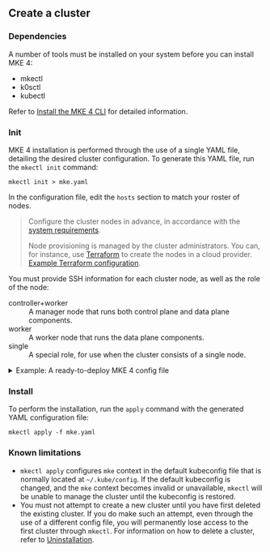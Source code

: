 ## Create a cluster

### Dependencies

A number of tools must be installed on your system before you can install MKE
4:
* mkectl
* k0sctl
* kubectl

Refer to [Install the MKE 4 CLI](install-mke4-cli.md) for detailed information.

### Init

MKE 4 installation is performed through the use of a single YAML file,
detailing the desired cluster configuration. To generate this YAML file, run
the `mkectl init` command:

```shell
mkectl init > mke.yaml
```

In the configuration file, edit the `hosts` section to match your roster
of nodes.

> Configure the cluster nodes in advance, in accordance with the
  [system
  requirements](prerequisites.md#system-requirements-for-cluster-nodes).
>
> Node provisioning is managed by the cluster administrators. You can, for
instance, use [Terraform](https://www.terraform.io/) to create the nodes in a
cloud provider. [Example Terraform
configuration](k0s-in-aws/terraform-scenario.md).

You must provide SSH information for each cluster node, as well as the role of
the node:

<dl>
  <dt>controller+worker</dt>
  <dd>A manager node that runs both control plane and data plane components.</dd>
  <dt>worker</dt>
  <dd>A worker node that runs the data plane components.</dd>
  <dt>single</dt>
  <dd>A special role, for use when the cluster consists of a single node.</dd>
</dl>

<details>
<summary>Example: A ready-to-deploy MKE 4 config file</summary>

```yaml
hosts:
  - ssh:
      address: 1.1.1.1  # external IP of the first node
      keyPath: /path/to/ssh/key.pem
      port: 22
      user: username
    role: controller+worker
  - ssh:
      address: 2.2.2.2  # external IP of the second node
      keyPath: /path/to/ssh/key.pem
      port: 22
      user: username
    role: worker
hardening:
  enabled: true
authentication:
  enabled: true
  saml:
    enabled: false
  oidc:
    enabled: false
  ldap:
    enabled: false
backup:
  enabled: true
  storage_provider:
    type: InCluster
    in_cluster_options:
      exposed: true
tracking:
  enabled: true
trust:
  enabled: true
logging:
  enabled: true
audit:
  enabled: true
license:
  refresh: true
apiServer:
  sans: ["mydomain.com"]
ingressController:
  enabled: false
monitoring:
  enableGrafana: true
  enableOpscare: false
```

</details>

### Install

To perform the installation, run the `apply` command with the generated YAML
configuration file:

```shell
mkectl apply -f mke.yaml
```

### Known limitations

- `mkectl apply` configures `mke` context in the default kubeconfig file that
is normally located at `~/.kube/config`. If the default kubeconfig is changed,
and the `mke` context becomes invalid or unavailable, `mkectl` will be unable
to manage the cluster until the kubeconfig is restored.
- You must not attempt to create a new cluster until you have first deleted the
existing cluster. If you do make such an attempt, even through the use of a
different config file, you will permanently lose access to the first cluster
through `mkectl`. For information on how to delete a cluster, refer to
[Uninstallation](uninstallation.md).
